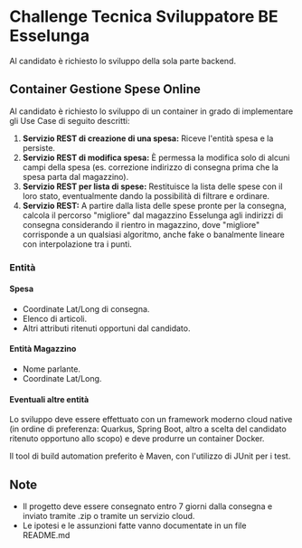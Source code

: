 # Challenge Tecnica Sviluppatore BE Esselunga

Al candidato è richiesto lo sviluppo della sola parte backend.


## Container Gestione Spese Online

Al candidato è richiesto lo sviluppo di un container in grado di implementare gli Use Case di seguito descritti:

1. **Servizio REST di creazione di una spesa:** Riceve l'entità spesa e la persiste.
2. **Servizio REST di modifica spesa:** È permessa la modifica solo di alcuni campi della spesa (es. correzione indirizzo di consegna prima che la spesa parta dal magazzino).
3. **Servizio REST per lista di spese:** Restituisce la lista delle spese con il loro stato, eventualmente dando la possibilità di filtrare e ordinare.
4. **Servizio REST:** A partire dalla lista delle spese pronte per la consegna, calcola il percorso "migliore" dal magazzino Esselunga agli indirizzi di consegna considerando il rientro in magazzino, dove "migliore" corrisponde a un qualsiasi algoritmo, anche fake o banalmente lineare con interpolazione tra i punti.


### Entità
#### Spesa
- Coordinate Lat/Long di consegna.
- Elenco di articoli.
- Altri attributi ritenuti opportuni dal candidato.

#### Entità Magazzino
- Nome parlante.
- Coordinate Lat/Long.

#### Eventuali altre entità

Lo sviluppo deve essere effettuato con un framework moderno cloud native (in ordine di preferenza: Quarkus, Spring Boot, altro a scelta del candidato ritenuto opportuno allo scopo) e deve produrre un container Docker.

Il tool di build automation preferito è Maven, con l'utilizzo di JUnit per i test.


## Note

- Il progetto deve essere consegnato entro 7 giorni dalla consegna e inviato tramite .zip o tramite un servizio cloud.
- Le ipotesi e le assunzioni fatte vanno documentate in un file README.md
